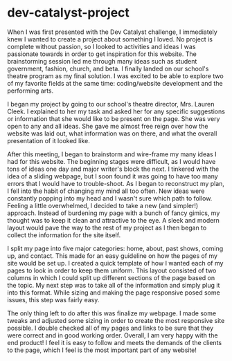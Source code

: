 # dev-catalyst-project
  When I was first presented with the Dev Catalyst challenge, I immediately knew I wanted to create a project about something I loved. No project is complete without passion, so I looked to activities and ideas I was passionate towards in order to get inspiration for this website. The brainstorming session led me through many ideas such as student government, fashion, church, and beta. I finally landed on our school's theatre program as my final solution. I was excited to be able to explore two of my favorite fields at the same time: coding/website development and the performing arts.
  
  I began my project by going to our school's theatre director, Mrs. Lauren Cleek. I explained to her my task and asked her for any specific suggestions or information that she would like to be present on the page. She was very open to any and all ideas. She gave me almost free reign over how the website was laid out, what information was on there, and what the overall presentation of it looked like. 
  
  After this meeting, I began to brainstorm and wire-frame my many ideas I had for this website. The beginning stages were difficult, as I would have tons of ideas one day and major writer's block the next. I tinkered with the idea of a sliding webpage, but I soon found it was going to have too many errors that I would have to trouble-shoot. As I began to reconstruct my plan, I fell into the habit of changing my mind all too often. New ideas were constantly popping into my head and I wasn't sure which path to follow. Feeling a little overwhelmed, I decided to take a new (and simpler!) approach. Instead of burdening my page with a bunch of fancy gimics, my thought was to keep it clean and attractive to the eye. A sleek and modern layout would pave the way to the rest of my project as I then began to collect the information for the site itself.   
  
  I split my page into five major categories: home, about, past shows, coming up, and contact. This made for an easy guideline on how the pages of my site would be set up. I created a quick template of how I wanted each of my pages to look in order to keep them uniform. This layout consisted of two columns in which I could split up different sections of the page based on the topic. My next step was to take all of the information and simply plug it into this format. While sizing and making the page responsive posed some issues, this step was fairly easy.
    
  The only thing left to do after this was finalize my webpage. I made some tweaks and adjusted some sizing in order to create the most responsive site possible. I double checked all of my pages and links to be sure that they were correct and in good working order. Overall, I am very happy with the end product! I feel it is easy to follow and meets the demands of the clients to the page, which I feel is the most important part of any website!  
